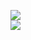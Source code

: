 [![](https://img.shields.io/badge/Made%20With-Github%20Spray-lightgrey.svg?style=for-the-badge&logo=github)](https://github.com/Annihil/github-spray#13090)  
[![](https://i.imgur.com/2DrTn0Z.gif)](https://github.com/Annihil/github-spray)